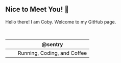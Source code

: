 ## Nice to Meet You! 👋

Hello there! I am Coby. Welcome to my GitHub page.

<br>

| <img src="https://github.com/cobyeastwood/cobyeastwood/blob/main/laptop-code-solid.svg" width="15px"> | @sentry |
| --- | --- |
| <img src="https://github.com/cobyeastwood/cobyeastwood/blob/main/heart-pulse-solid.svg" width="15px"> | Running, Coding, and Coffee |

